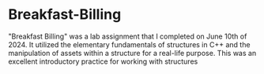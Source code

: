 # Breakfast-Billing
"Breakfast Billing" was a lab assignment that I completed on June 10th of 2024. It utilized the elementary fundamentals of structures in C++ and the manipulation of assets within a structure for a real-life purpose. This was an excellent introductory practice for working with structures
